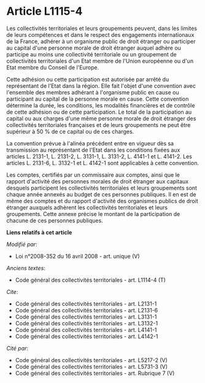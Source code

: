 # Article L1115-4

Les collectivités territoriales et leurs groupements peuvent, dans les limites de leurs compétences et dans le respect des
engagements internationaux de la France, adhérer à un organisme public de droit étranger ou participer au capital d'une
personne morale de droit étranger auquel adhère ou participe au moins une collectivité territoriale ou un groupement de
collectivités territoriales d'un Etat membre de l'Union européenne ou d'un Etat membre du Conseil de l'Europe. 

Cette adhésion ou cette participation est autorisée par arrêté du représentant de l'Etat dans la région. Elle fait l'objet
d'une convention avec l'ensemble des membres adhérant à l'organisme public en cause ou participant au capital de la personne
morale en cause. Cette convention détermine la durée, les conditions, les modalités financières et de contrôle de cette
adhésion ou de cette participation. Le total de la participation au capital ou aux charges d'une même personne morale de
droit étranger des collectivités territoriales françaises et de leurs groupements ne peut être supérieur à 50 % de ce capital
ou de ces charges. 

La convention prévue à l'alinéa précédent entre en vigueur dès sa transmission au représentant de l'Etat dans les conditions
fixées aux articles L. 2131-1, L. 2131-2, L. 3131-1, L. 3131-2, L. 4141-1 et L. 4141-2. Les articles L. 2131-6, L. 3132-1 et
L. 4142-1 sont applicables à cette convention. 

Les comptes, certifiés par un commissaire aux comptes, ainsi que le rapport d'activité des personnes morales de droit
étranger aux capitaux desquels participent les collectivités territoriales et leurs groupements sont chaque année annexés au
budget de ces personnes publiques. Il en est de même des comptes et du rapport d'activité des organismes publics de droit
étranger auxquels adhèrent les collectivités territoriales et leurs groupements. Cette annexe précise le montant de la
participation de chacune de ces personnes publiques.

**Liens relatifs à cet article**

_Modifié par_:

  - Loi n°2008-352 du 16 avril 2008 - art. unique (V)

_Anciens textes_:

  - Code général des collectivités territoriales - art. L1114-4 (T)

_Cite_:

  - Code général des collectivités territoriales - art. L2131-1
  - Code général des collectivités territoriales - art. L2131-6
  - Code général des collectivités territoriales - art. L3131-1
  - Code général des collectivités territoriales - art. L3132-1
  - Code général des collectivités territoriales - art. L4141-1
  - Code général des collectivités territoriales - art. L4142-1

_Cité par_:

  - Code général des collectivités territoriales - art. L5217-2 (V)
  - Code général des collectivités territoriales - art. L5731-3 (V)
  - Code général des collectivités territoriales - art. Rubrique 7 (V)
